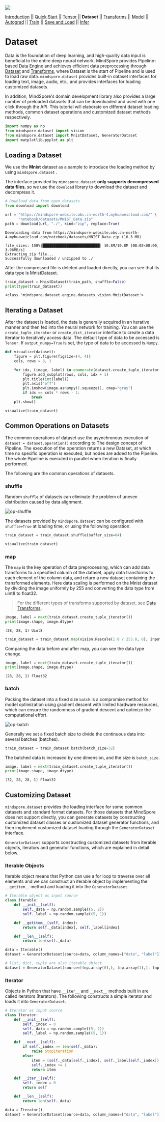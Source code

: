 <a href="https://gitee.com/mindspore/docs/blob/r1.9/tutorials/source_en/beginner/dataset.md" target="_blank"><img src="https://mindspore-website.obs.cn-north-4.myhuaweicloud.com/website-images/r1.9/resource/_static/logo_source_en.png"></a>

[Introduction](https://www.mindspore.cn/tutorials/en/r1.9/beginner/introduction.html) || [Quick Start](https://www.mindspore.cn/tutorials/en/r1.9/beginner/quick_start.html) || [Tensor](https://www.mindspore.cn/tutorials/en/r1.9/beginner/tensor.html) || **Dataset** || [Transforms](https://www.mindspore.cn/tutorials/en/r1.9/beginner/transforms.html) || [Model](https://www.mindspore.cn/tutorials/en/r1.9/beginner/model.html) || [Autograd](https://www.mindspore.cn/tutorials/en/r1.9/beginner/autograd.html) || [Train](https://www.mindspore.cn/tutorials/en/r1.9/beginner/train.html) || [Save and Load](https://www.mindspore.cn/tutorials/en/r1.9/beginner/save_load.html) || [Infer](https://www.mindspore.cn/tutorials/en/r1.9/beginner/infer.html)

# Dataset

Data is the foundation of deep learning, and high-quality data input is beneficial to the entire deep neural network. MindSpore provides Pipeline-based [Data Engine](https://www.mindspore.cn/docs/zh-CN/r1.9/design/data_engine.html) and achieves efficient data preprocessing through [Dataset](https://www.mindspore.cn/tutorials/en/r1.9/beginner/dataset.html) and [Transforms](https://www.mindspore.cn/tutorials/en/r1.9/beginner/transforms.html), where Dataset is the start of Pipeline and is used to load raw data. `mindspore.dataset` provides built-in dataset interfaces for loading text, image, audio, etc., and provides interfaces for loading customized datasets.

In addition, MindSpore's domain development library also provides a large number of preloaded datasets that can be downloaded and used with one click through the API. This tutorial will elaborate on different dataset loading methods, common dataset operations and customized dataset methods respectively.

```python
import numpy as np
from mindspore.dataset import vision
from mindspore.dataset import MnistDataset, GeneratorDataset
import matplotlib.pyplot as plt
```

## Loading a Dataset

We use the **Mnist** dataset as a sample to introduce the loading method by using `mindspore.dataset` .

The interface provided by `mindspore.dataset` **only supports decompressed data files**, so we use the `download` library to download the dataset and decompress it.

```python
# Download data from open datasets
from download import download

url = "https://mindspore-website.obs.cn-north-4.myhuaweicloud.com/" \
      "notebook/datasets/MNIST_Data.zip"
path = download(url, "./", kind="zip", replace=True)
```

```text
Downloading data from https://mindspore-website.obs.cn-north-4.myhuaweicloud.com/notebook/datasets/MNIST_Data.zip (10.3 MB)

file_sizes: 100%|██████████████████████████| 10.8M/10.8M [00:02<00:00, 3.96MB/s]
Extracting zip file...
Successfully downloaded / unzipped to ./
```

After the compressed file is deleted and loaded directly, you can see that its data type is MnistDataset.

```python
train_dataset = MnistDataset(train_path, shuffle=False)
print(type(train_dataset))
```

```text
<class 'mindspore.dataset.engine.datasets_vision.MnistDataset'>
```

## Iterating a Dataset

After the dataset is loaded, the data is generally acquired in an iterative manner and then fed into the neural network for training. You can use the `create_tuple_iterator` or `create_dict_iterator` interface to create a data iterator to iteratively access data. The default type of data to be accessed is `Tensor`. If `output_numpy=True` is set, the type of data to be accessed is `Numpy`.

```python
def visualize(dataset):
    figure = plt.figure(figsize=(4, 4))
    cols, rows = 3, 3

    for idx, (image, label) in enumerate(dataset.create_tuple_iterator()):
        figure.add_subplot(rows, cols, idx + 1)
        plt.title(int(label))
        plt.axis("off")
        plt.imshow(image.asnumpy().squeeze(), cmap="gray")
        if idx == cols * rows - 1:
            break
    plt.show()
```

```text
visualize(train_dataset)
```

## Common Operations on Datasets

The common operations of dataset use the asynchronous execution of `dataset = dataset.operation()` according to The design concept of Pipeline. The execution of the operation returns a new Dataset, at which time no specific operation is executed, but nodes are added to the Pipeline. The whole Pipeline is executed in parallel when iteration is finally performed.

The following are the common operations of datasets.

### shuffle

Random `shuffle` of datasets can eliminate the problem of uneven distribution caused by data alignment.

![op-shuffle](https://mindspore-website.obs.cn-north-4.myhuaweicloud.com/website-images/r1.9/tutorials/source_zh_cn/advanced/dataset/images/op_shuffle.png)

The datasets provided by `mindspore.dataset` can be configured with `shuffle=True` at loading time, or using the following operation:

```python
train_dataset = train_dataset.shuffle(buffer_size=64)

visualize(train_dataset)
```

### map

The `map` is the key operation of data preprocessing, which can add data transforms to a specified column of the dataset, apply data transforms to each element of the column data, and return a new dataset containing the transformed elements. Here data scaling is performed on the Mnist dataset by dividing the image uniformly by 255 and converting the data type from uint8 to float32.

> For the different types of transforms supported by dataset, see [Data Transforms](https://www.mindspore.cn/tutorials/en/r1.9/beginner/transforms.html).

```python
image, label = next(train_dataset.create_tuple_iterator())
print(image.shape, image.dtype)
```

```text
(28, 28, 1) Uint8
```

```python
train_dataset = train_dataset.map(vision.Rescale(1.0 / 255.0, 0), input_columns='image')
```

Comparing the data before and after map, you can see the data type change.

```python
image, label = next(train_dataset.create_tuple_iterator())
print(image.shape, image.dtype)
```

```text
(28, 28, 1) Float32
```

### batch

Packing the dataset into a fixed size `batch` is a compromise method for model optimization using gradient descent with limited hardware resources, which can ensure the randomness of gradient descent and optimize the computational effort.

![op-batch](https://mindspore-website.obs.cn-north-4.myhuaweicloud.com/website-images/r1.9/tutorials/source_zh_cn/advanced/dataset/images/op_batch.png)

Generally we set a fixed batch size to divide the continuous data into several batches (batches).

```python
train_dataset = train_dataset.batch(batch_size=32)
```

The batched data is increased by one dimension, and the size is `batch_size`.

```python
image, label = next(train_dataset.create_tuple_iterator())
print(image.shape, image.dtype)
```

```text
(32, 28, 28, 1) Float32
```

## Customizing Dataset

`mindspore.dataset` provides the loading interface for some common datasets and standard format datasets. For those datasets that MindSpore does not support directly, you can generate datasets by constructing customized dataset classes or customized dataset generator functions, and then implement customized dataset loading through the `GeneratorDataset` interface.

`GeneratorDataset` supports constructing customized datasets from iterable objects, iterators and generator functions, which are explained in detail below.

### Iterable Objects

Iterable object means that Python can use a for loop to traverse over all elements and we can construct an iterable object by implementing the `__getitem__` method and loading it into the `GeneratorDataset`.

```python
# Iterable object as input source
class Iterable:
    def __init__(self):
        self._data = np.random.sample((5, 2))
        self._label = np.random.sample((5, 1))

    def __getitem__(self, index):
        return self._data[index], self._label[index]

    def __len__(self):
        return len(self._data)
```

```python
data = Iterable()
dataset = GeneratorDataset(source=data, column_names=["data", "label"])
```

```python
# list, dict, tuple are also iterable object.
dataset = GeneratorDataset(source=[(np.array(0),), (np.array(1),), (np.array(2),)], column_names=["col"])
```

### Iterator

Objects in Python that have `__iter__` and `__next__` methods built in are called iterators (Iterators). The following constructs a simple iterator and loads it into `GeneratorDataset`.

```python
# Iterator as input source
class Iterator:
    def __init__(self):
        self._index = 0
        self._data = np.random.sample((5, 2))
        self._label = np.random.sample((5, 1))

    def __next__(self):
        if self._index >= len(self._data):
            raise StopIteration
        else:
            item = (self._data[self._index], self._label[self._index])
            self._index += 1
            return item

    def __iter__(self):
        self._index = 0
        return self

    def __len__(self):
        return len(self._data)
```

```python
data = Iterator()
dataset = GeneratorDataset(source=data, column_names=["data", "label"])
```
